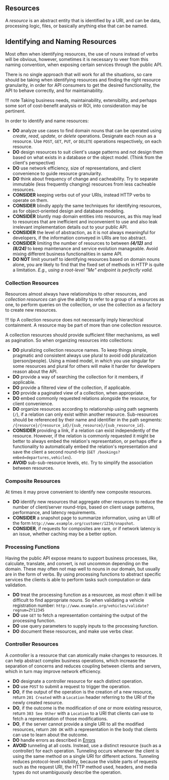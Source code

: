 ## Resources

A *resource* is an abstract entity that is identified by a URI, and can be data, processing logic, files, or basically anything else that can be named.

## Identifying and Naming Resources

Most often when identifying resources, the use of nouns instead of verbs will be obvious, however, sometimes it is necessary to veer from this naming convention, when exposing certain services through the public API.

There is no single approach that will work for all the situations, so care should be taking when identifying resources and finding the right resource granularity, in order for API consumers to get the desired functionality, the API to behave correctly, and for maintainability.

!!! note
    Taking business needs, maintainability, extensibility, and perhaps some sort of cost-benefit analysis or ROI, into consideration may be pertinent.

In order to identify and name resources:

- **DO** analyze use cases to find domain nouns that can be operated using *create*, *read*, *update*, or *delete* operations. Designate each noun as a resource. Use `POST`, `GET`, `PUT`, or `DELETE` operations respectively, on each resource.
- **DO** design resources to suit client's usage patterns and not design them based on what exists in a database or the object model. (Think from the client's perspective)
- **DO** use network efficiency, size of representations, and client convenience to guide resource granularity.
- **DO** think about frequency of change and cacheability. Try to separate immutable (less frequently changing) resources from less cacheable resources.
- **CONSIDER** keeping verbs out of your URIs, instead HTTP verbs to operate on them.
- **CONSIDER** blindly apply the same techniques for identifying resources, as for object-oriented design and database modeling.
- **CONSIDER** bluntly map domain entities into resources, as this may lead to resources that are inefficient and inconvenient to use and also leak irrelevant implementation details out to your public API.
- **CONSIDER** the level of abstraction, as it is not always meaningful for developers, if the information conveyed in URIs are too abstract. 
- **CONSIDER** limiting the number of resources to between _**(4/12)**_ and _**(8/24)**_ to keep maintenance and service evolution manageable. Avoid mixing different business functionalities in same API.
- **DO NOT** limit yourself to identifying resources based on domain nouns alone, you are likely to find that the fixed set of methods in HTTP is quite a limitation. *E.g., using a root-level "Me" endpoint is perfectly valid.*

### Collection Resources

Resources almost always have relationships to other resources, and *collection resources* can give the ability to refer to a group of a resources as one, to perform queries on the collection, or use the collection as a factory to create new resources.

!!! tip
    A collection resource does not necessarily imply hierarchical containment. A resource may be part of more than one collection resource.

A collection resources should provide sufficient filter mechanisms, as well as pagination. So when organizing resources into collections:

- **DO** pluralizing collection resource names. To keep things simple, pragmatic and consistent always use plural to avoid odd pluralization (person/people). Using a mixed model, in which you use singular for some resources and plural for others will make it harder for developers reason about the API.
- **DO** provide a way of searching the collection for it members, if applicable.
- **DO** provide a filtered view of the collection, if applicable.
- **DO** provide a paginated view of a collection, when appropriate.
- **DO** embed commonly requested relations alongside the resource, for client convenience.
- **DO** organize resources according to relationship using path segments (`/`), if a relation can only exist within another resource. Sub-resources should be referenced by their name and identifier in the path segments: `/{resource}/{resource_id}/{sub_resource}/{sub_resource_id}`.
- **CONSIDER** providing a link, if a relation can exist independently of the resource. However, if the relation is commonly requested it might be better to always embed the relation's representation, or perhaps offer a functionality to automatically embed the relation's representation and save the client a second round-trip (`GET /bookings?embed=departures,vehicles`).
- **AVOID** sub-sub-resource levels, etc. Try to simplify the association between resources.

### Composite Resources

At times it may prove convenient to identify new composite resources.

- **DO** identify new resources that aggregate other resources to reduce the number of client/server round-trips, based on client usage patterns, performance, and latency requirements.
- **CONSIDER** a snapshot page to summarize information, using an URI of the form `http://www.example.org/customer/1234/snapshot`.
- **CONSIDER**, if requests for composites are rare, or if network latency is an issue, whether caching may be a better option.

### Processing Functions

Having the public API expose means to support business processes, like, calculate, translate, and convert, is not uncommon depending on the domain. These may often not map well to nouns in our domain, but usually are in the form of verbs. By using processing functions to abstract specific services the clients is able to perform tasks such computation or data validation.

- **DO** treat the processing function as a resourcee, as most often it will be difficult to find appropriate nouns. So when validating a vehicle registration number: `http://www.example.org/vehicles/validate?regnum=ZY12345`
- **DO** use `GET` to fetch a representation containing the output of the processing function.
- **DO** use query parameters to supply inputs to the processing function.
- **DO** document these resources, and make use verbs clear.

### Controller Resources

A *controller* is a resource that can atomically make changes to resources. It can help abstract complex business operations, which increase the separation of concerns and reduces coupling between clients and servers, which in turn may improve network efficiency.

- **DO** designate a controller resource for each distinct operation.
- **DO** use `POST` to submit a request to trigger the operation.
- **DO**, if the output of the operation is the creation of a new resource, return `201 Created` with a `Location` header referring to the URI of the newly created resource.
- **DO**, if the outcome is the modification of one or more existing resource, return `303 See Other` with a `Location` to a URI that clients can use to fetch a representation of those modifications.
- **DO**, if the server cannot provide a single URI to all the modified resources, return `200 OK` with a representation in the body that clients can use to learn about the outcome.
- **DO** handle errors as described in [Errors](representations/#error-representations)
- **AVOID** tunneling at all costs. Instead, use a distinct resource (such as a controller) for each operation. Tunneling occurs whenever the client is using the same method on a single URI for different actions. Tunneling reduces protocol-level visibility, because the visible parts of requests such as the request URI, the HTTP method used, headers, and media types do not unambiguously describe the operation.
